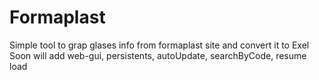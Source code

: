 # Formaplast
Simple tool to grap glases info from formaplast site and convert it to Exel
Soon will add web-gui, persistents, autoUpdate, searchByCode, resume load

